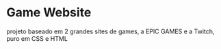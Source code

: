 <h1>Game Website</h1>

projeto baseado em 2 grandes sites de games, a EPIC GAMES e a Twitch, puro em CSS e HTML
